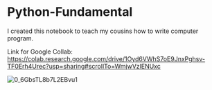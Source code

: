 # Python-Fundamental

I created this notebook to teach my cousins how to write computer program.

Link for Google Collab: https://colab.research.google.com/drive/1Oyd6VWhS7oE9JnxPghsv-TF0Erh4Urec?usp=sharing#scrollTo=WmjwVzlENUxc


![0_6GbsTL8b7L2EBvu1](https://user-images.githubusercontent.com/76827587/188670620-cc4f3cf5-c0ab-4819-8a18-aa361227b8f4.jpeg)

